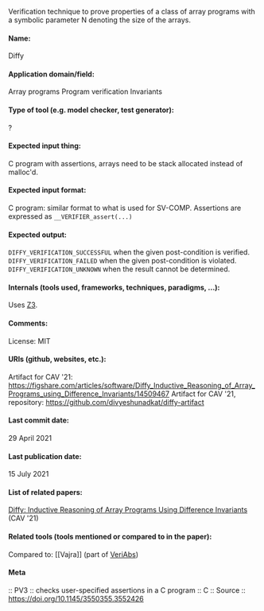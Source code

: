 Verification technique to prove properties of a class of array programs with a symbolic parameter N denoting the size of the arrays.

#### Name:
Diffy

#### Application domain/field:
Array programs
Program verification
Invariants

#### Type of tool (e.g. model checker, test generator):
?

#### Expected input thing:
C program with assertions, arrays need to be stack allocated instead of malloc'd.

#### Expected input format:
C program: similar format to what is used for SV-COMP. 
Assertions are expressed as `__VERIFIER_assert(...)`

#### Expected output:
`DIFFY_VERIFICATION_SUCCESSFUL` when the given post-condition is verified.
`DIFFY_VERIFICATION_FAILED` when the given post-condition is violated.
`DIFFY_VERIFICATION_UNKNOWN` when the result cannot be determined.

#### Internals (tools used, frameworks, techniques, paradigms, ...):
Uses [Z3](Solvers/SMT/Z3.md).

#### Comments:
License: MIT

#### URIs (github, websites, etc.):
Artifact for CAV '21: https://figshare.com/articles/software/Diffy_Inductive_Reasoning_of_Array_Programs_using_Difference_Invariants/14509467
Artifact for CAV '21, repository: https://github.com/divyeshunadkat/diffy-artifact

#### Last commit date:
29 April 2021

#### Last publication date:
15 July 2021

#### List of related papers:
[Diffy: Inductive Reasoning of Array Programs Using Difference Invariants](https://doi.org/10.1007/978-3-030-81688-9_42) (CAV '21)

#### Related tools (tools mentioned or compared to in the paper):
Compared to: [[Vajra]] (part of [VeriAbs](VeriAbs.md))

#### Meta
:: PV3 :: checks user-specified assertions in a C program
:: C
:: Source :: https://doi.org/10.1145/3550355.3552426